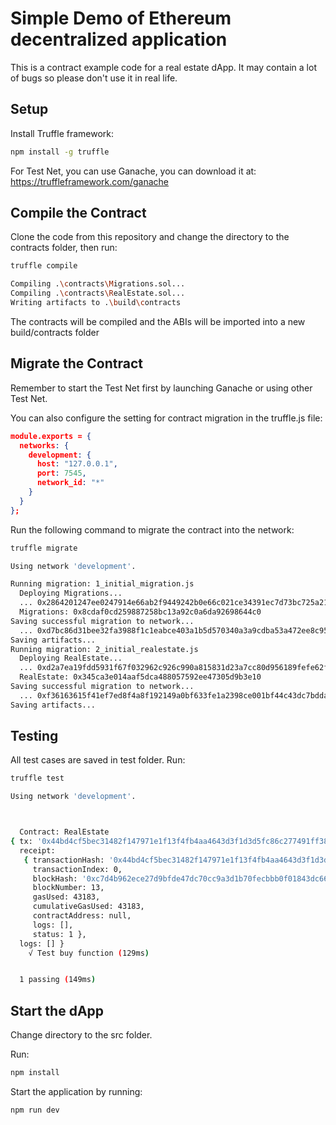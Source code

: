 # Simple Demo of Ethereum decentralized application

This is a contract example code for a real estate dApp. It may contain a lot of bugs so please don't use it in real life.

## Setup

Install Truffle framework:

```bash
npm install -g truffle 
```

For Test Net, you can use Ganache, you can download it at: https://truffleframework.com/ganache

## Compile the Contract

Clone the code from this repository and change the directory to the contracts folder, then run:

```bash
truffle compile

Compiling .\contracts\Migrations.sol...
Compiling .\contracts\RealEstate.sol...
Writing artifacts to .\build\contracts
```

The contracts will be compiled and the ABIs will be imported into a new  build/contracts folder

## Migrate the Contract

Remember to start the Test Net first by launching Ganache or using other Test Net.

You can also configure the setting for contract migration in the truffle.js file:

```json
module.exports = {
  networks: {
    development: {
      host: "127.0.0.1",
      port: 7545,
      network_id: "*"
    }
  }
};
```

Run the following command to migrate the contract into the network:
```bash
truffle migrate

Using network 'development'.

Running migration: 1_initial_migration.js
  Deploying Migrations...
  ... 0x2864201247ee0247914e66ab2f9449242b0e66c021ce34391ec7d73bc725a21e
  Migrations: 0x8cdaf0cd259887258bc13a92c0a6da92698644c0
Saving successful migration to network...
  ... 0xd7bc86d31bee32fa3988f1c1eabce403a1b5d570340a3a9cdba53a472ee8c956
Saving artifacts...
Running migration: 2_initial_realestate.js
  Deploying RealEstate...
  ... 0xd2a7ea19fdd5931f67f032962c926c990a815831d23a7cc80d956189fefe62f5
  RealEstate: 0x345ca3e014aaf5dca488057592ee47305d9b3e10
Saving successful migration to network...
  ... 0xf36163615f41ef7ed8f4a8f192149a0bf633fe1a2398ce001bf44c43dc7bdda0
Saving artifacts...
```

## Testing

All test cases are saved in test folder. Run:

```bash
truffle test

Using network 'development'.



  Contract: RealEstate
{ tx: '0x44bd4cf5bec31482f147971e1f13f4fb4aa4643d3f1d3d5fc86c277491ff3830',
  receipt:
   { transactionHash: '0x44bd4cf5bec31482f147971e1f13f4fb4aa4643d3f1d3d5fc86c277491ff3830',
     transactionIndex: 0,
     blockHash: '0xc7d4b962ece27d9bfde47dc70cc9a3d1b70fecbbb0f01843dc66663c8af58baf',
     blockNumber: 13,
     gasUsed: 43183,
     cumulativeGasUsed: 43183,
     contractAddress: null,
     logs: [],
     status: 1 },
  logs: [] }
    √ Test buy function (129ms)


  1 passing (149ms)
```

## Start the dApp

Change directory to the src folder.

Run:

```bash
npm install
```

Start the application by running:

```bash
npm run dev
```